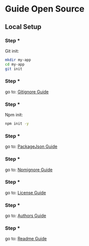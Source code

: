 # Guide Open Source

[license]: /guides/license/
[authors]: /guides/authors/
[gitignore]: /guides/gitignore/
[npmignore]: /guides/npmignore/
[readme]: /guides/readme/
[package-json]: /guides/package-json/

## Local Setup

### Step *

Git init:

```bash
mkdir my-app
cd my-app
git init
```

### Step *

go to: [Gitignore Guide][gitignore]

### Step *

Npm init:

```bash
npm init -y
```

### Step *

go to: [PackageJson Guide](package-json)

### Step *

go to: [Npmignore Guide][npmignore]

### Step *

go to: [License Guide][license]

### Step *

go to: [Authors Guide][authors]

### Step *

go to: [Readme Guide][readme]